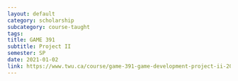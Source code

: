 ```yaml
---
layout: default
category: scholarship
subcategory: course-taught
tags:
title: GAME 391
subtitle: Project II
semester: SP
date: 2021-01-02
link: https://www.twu.ca/course/game-391-game-development-project-ii-2020-2021
---
```


